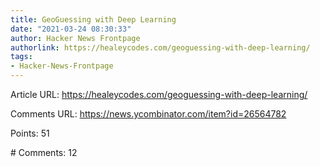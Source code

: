 ```yaml
---
title: GeoGuessing with Deep Learning
date: "2021-03-24 08:30:33"
author: Hacker News Frontpage
authorlink: https://healeycodes.com/geoguessing-with-deep-learning/
tags:
- Hacker-News-Frontpage
---
```


<p>Article URL: <a href="https://healeycodes.com/geoguessing-with-deep-learning/">https://healeycodes.com/geoguessing-with-deep-learning/</a></p>
<p>Comments URL: <a href="https://news.ycombinator.com/item?id=26564782">https://news.ycombinator.com/item?id=26564782</a></p>
<p>Points: 51</p>
<p># Comments: 12</p>
